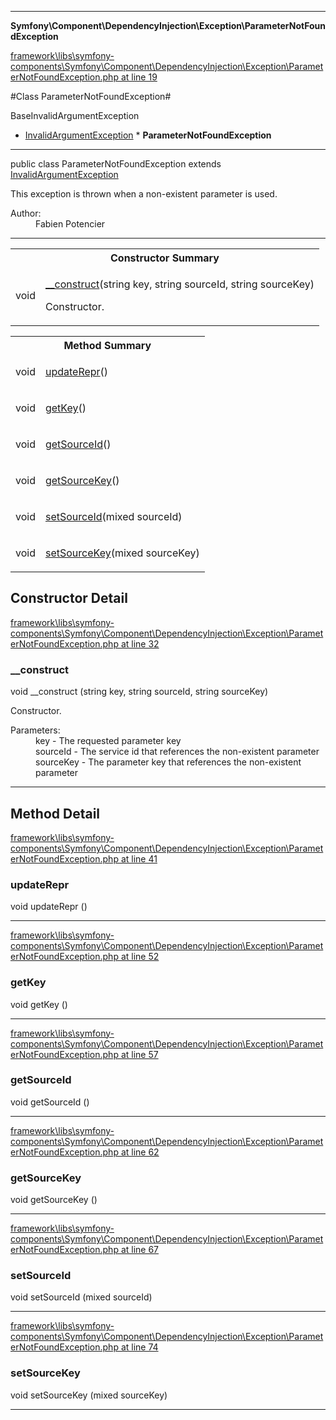 

- - -

**Symfony\Component\DependencyInjection\Exception\ParameterNotFoundException**


<a href="https://github.com/JeyDotC/Hirudo/blob/master/framework/libs/symfony-components/Symfony/Component/DependencyInjection/Exception/ParameterNotFoundException.php#L19" >framework\libs\symfony-components\Symfony\Component\DependencyInjection\Exception\ParameterNotFoundException.php at line 19</a>

#Class ParameterNotFoundException#

BaseInvalidArgumentException
* <a href="https://github.com/JeyDotC/Hirudo-docs/blob/master/symfony/component/dependencyinjection/exception/invalidargumentexception.md">InvalidArgumentException</a>
        * **ParameterNotFoundException**




- - -

<p class="signature"><span class='k'>public  class</span> <span class='nx'>ParameterNotFoundException</span>
extends <a href="https://github.com/JeyDotC/Hirudo-docs/blob/master/symfony/component/dependencyinjection/exception/invalidargumentexception.md">InvalidArgumentException</a>

</p>

<div class="comment" id="overview_description"><p>This exception is thrown when a non-existent parameter is used.</p></div>

<dl>
<dt>Author:</dt>
<dd>Fabien Potencier <fabien@symfony.com></dd>
</dl>


- - -

<table id="summary_constructor">
<tr><th colspan="2">Constructor Summary</th></tr>
<tr>
<td><span class='k'></span> <span class='nx'>void</span></td>
<td class="description"><p class="name"><a href="#__construct">__construct</a>(string key, string sourceId, string sourceKey)</p><p class="description">Constructor.</p></td>
</tr>
</table>

<table id="summary_method">
<tr><th colspan="2">Method Summary</th></tr>
<tr>
<td><span class='k'></span> <span class='nx'>void</span></td>
<td class="description"><p class="name"><a href="#updaterepr">updateRepr</a>()</p></td>
</tr>
<tr>
<td><span class='k'></span> <span class='nx'>void</span></td>
<td class="description"><p class="name"><a href="#getkey">getKey</a>()</p></td>
</tr>
<tr>
<td><span class='k'></span> <span class='nx'>void</span></td>
<td class="description"><p class="name"><a href="#getsourceid">getSourceId</a>()</p></td>
</tr>
<tr>
<td><span class='k'></span> <span class='nx'>void</span></td>
<td class="description"><p class="name"><a href="#getsourcekey">getSourceKey</a>()</p></td>
</tr>
<tr>
<td><span class='k'></span> <span class='nx'>void</span></td>
<td class="description"><p class="name"><a href="#setsourceid">setSourceId</a>(mixed sourceId)</p></td>
</tr>
<tr>
<td><span class='k'></span> <span class='nx'>void</span></td>
<td class="description"><p class="name"><a href="#setsourcekey">setSourceKey</a>(mixed sourceKey)</p></td>
</tr>
</table>

<h2 id="detail_method">Constructor Detail</h2>

<a href="https://github.com/JeyDotC/Hirudo/blob/master/framework/libs/symfony-components/Symfony/Component/DependencyInjection/Exception/ParameterNotFoundException.php#L32" >framework\libs\symfony-components\Symfony\Component\DependencyInjection\Exception\ParameterNotFoundException.php at line 32</a>

<h3 id="__construct">__construct</h3>
<span class='k'></span> <span class='nx'>void</span> <span class='nf'>__construct</span> (string key, string sourceId, string sourceKey)

<div class="details">
<p>Constructor.</p><dl>
<dt>Parameters:</dt>
<dd>key - The requested parameter key</dd>
<dd>sourceId - The service id that references the non-existent parameter</dd>
<dd>sourceKey - The parameter key that references the non-existent parameter</dd>
</dl>

</div>

- - -

<h2 id="detail_method">Method Detail</h2>

<a href="https://github.com/JeyDotC/Hirudo/blob/master/framework/libs/symfony-components/Symfony/Component/DependencyInjection/Exception/ParameterNotFoundException.php#L41" >framework\libs\symfony-components\Symfony\Component\DependencyInjection\Exception\ParameterNotFoundException.php at line 41</a>

<h3 id="updateRepr()">updateRepr</h3>
<span class='k'></span> <span class='nx'>void</span> <span class='nf'>updateRepr</span> ()

<div class="details">

</div>

- - -


<a href="https://github.com/JeyDotC/Hirudo/blob/master/framework/libs/symfony-components/Symfony/Component/DependencyInjection/Exception/ParameterNotFoundException.php#L52" >framework\libs\symfony-components\Symfony\Component\DependencyInjection\Exception\ParameterNotFoundException.php at line 52</a>

<h3 id="getKey()">getKey</h3>
<span class='k'></span> <span class='nx'>void</span> <span class='nf'>getKey</span> ()

<div class="details">

</div>

- - -


<a href="https://github.com/JeyDotC/Hirudo/blob/master/framework/libs/symfony-components/Symfony/Component/DependencyInjection/Exception/ParameterNotFoundException.php#L57" >framework\libs\symfony-components\Symfony\Component\DependencyInjection\Exception\ParameterNotFoundException.php at line 57</a>

<h3 id="getSourceId()">getSourceId</h3>
<span class='k'></span> <span class='nx'>void</span> <span class='nf'>getSourceId</span> ()

<div class="details">

</div>

- - -


<a href="https://github.com/JeyDotC/Hirudo/blob/master/framework/libs/symfony-components/Symfony/Component/DependencyInjection/Exception/ParameterNotFoundException.php#L62" >framework\libs\symfony-components\Symfony\Component\DependencyInjection\Exception\ParameterNotFoundException.php at line 62</a>

<h3 id="getSourceKey()">getSourceKey</h3>
<span class='k'></span> <span class='nx'>void</span> <span class='nf'>getSourceKey</span> ()

<div class="details">

</div>

- - -


<a href="https://github.com/JeyDotC/Hirudo/blob/master/framework/libs/symfony-components/Symfony/Component/DependencyInjection/Exception/ParameterNotFoundException.php#L67" >framework\libs\symfony-components\Symfony\Component\DependencyInjection\Exception\ParameterNotFoundException.php at line 67</a>

<h3 id="setSourceId()">setSourceId</h3>
<span class='k'></span> <span class='nx'>void</span> <span class='nf'>setSourceId</span> (mixed sourceId)

<div class="details">

</div>

- - -


<a href="https://github.com/JeyDotC/Hirudo/blob/master/framework/libs/symfony-components/Symfony/Component/DependencyInjection/Exception/ParameterNotFoundException.php#L74" >framework\libs\symfony-components\Symfony\Component\DependencyInjection\Exception\ParameterNotFoundException.php at line 74</a>

<h3 id="setSourceKey()">setSourceKey</h3>
<span class='k'></span> <span class='nx'>void</span> <span class='nf'>setSourceKey</span> (mixed sourceKey)

<div class="details">

</div>

- - -

